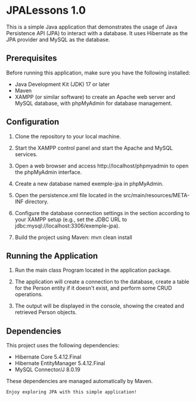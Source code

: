 <h1><b>JPALessons 1.0</b></h1>

This is a simple Java application that demonstrates the usage of Java Persistence API (JPA) to interact with a database. It uses Hibernate as the JPA provider and MySQL as the database.

<h2></b>Prerequisites</h2></b>
Before running this application, make sure you have the following installed:

* Java Development Kit (JDK) 17 or later
* Maven
* XAMPP (or similar software) to create an Apache web server and MySQL database, with phpMyAdmin for database management.

<h2><b>Configuration</h2></b>

1. Clone the repository to your local machine.

2. Start the XAMPP control panel and start the Apache and MySQL services.

3. Open a web browser and access http://localhost/phpmyadmin to open the phpMyAdmin interface.

4. Create a new database named exemple-jpa in phpMyAdmin.

5. Open the persistence.xml file located in the src/main/resources/META-INF directory.

6. Configure the database connection settings in the <properties> section according to your XAMPP setup (e.g., set the JDBC URL to jdbc:mysql://localhost:3306/exemple-jpa).

7. Build the project using Maven: mvn clean install

<h2><b>Running the Application</h2></b>

1. Run the main class Program located in the application package.

2. The application will create a connection to the database, create a table for the Person entity if it doesn't exist, and perform some CRUD operations.

3. The output will be displayed in the console, showing the created and retrieved Person objects.

<h2><b>Dependencies</h2></b>
This project uses the following dependencies:

* Hibernate Core 5.4.12.Final
* Hibernate EntityManager 5.4.12.Final
* MySQL Connector/J 8.0.19

These dependencies are managed automatically by Maven.

    Enjoy exploring JPA with this simple application!
